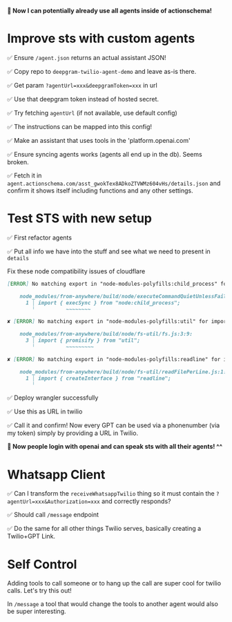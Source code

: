 <!-- API Documentation:
Reference: https://developers.deepgram.com/reference/voicebot-api-phase-preview-copy
Python client example code: https://developers.deepgram.com/reference/ai-agent-api-python-client
JS client example code https://developers.deepgram.com/reference/js-example-client
Twilio Integration Example:
https://github.com/nikolawhallon/sts-twilio/tree/main -->

**🎉 Now I can potentially already use all agents inside of actionschema!**

# Improve sts with custom agents

✅ Ensure `/agent.json` returns an actual assistant JSON!

✅ Copy repo to `deepgram-twilio-agent-demo` and leave as-is there.

✅ Get param `?agentUrl=xxx&deepgramToken=xxx` in url

✅ Use that deepgram token instead of hosted secret.

✅ Try fetching `agentUrl` (if not available, use default config)

✅ The instructions can be mapped into this config!

✅ Make an assistant that uses tools in the 'platform.openai.com'

✅ Ensure syncing agents works (agents all end up in the db). Seems broken.

✅ Fetch it in `agent.actionschema.com/asst_gwokTex8ADkoZTVWMz604vHs/details.json` and confirm it shows itself including functions and any other settings.

# Test STS with new setup

✅ First refactor agents

✅ Put all info we have into the stuff and see what we need to present in `details`

Fix these node compatibility issues of cloudflare

```md
[ERROR] No matching export in "node-modules-polyfills:child_process" for import "execSync"

    node_modules/from-anywhere/build/node/executeCommandQuietUnlessFail.js:1:9:
      1 │ import { execSync } from "node:child_process";
        ╵          ~~~~~~~~

✘ [ERROR] No matching export in "node-modules-polyfills:util" for import "promisify"

    node_modules/from-anywhere/build/node/fs-util/fs.js:3:9:
      3 │ import { promisify } from "util";
        ╵          ~~~~~~~~~

✘ [ERROR] No matching export in "node-modules-polyfills:readline" for import "createInterface"

    node_modules/from-anywhere/build/node/fs-util/readFilePerLine.js:1:9:
      1 │ import { createInterface } from "readline";
        ╵
```

✅ Deploy wrangler successfully

✅ Use this as URL in twilio

✅ Call it and confirm! Now every GPT can be used via a phonenumber (via my token) simply by providing a URL in Twilio.

**🎉 Now people login with openai and can speak sts with all their agents! ^^**

# Whatsapp Client

✅ Can I transform the `receiveWhatsappTwilio` thing so it must contain the `?agentUrl=xxx&Authorization=xxx` and correctly responds?

✅ Should call `/message` endpoint

✅ Do the same for all other things Twilio serves, basically creating a Twilio+GPT Link.

# Self Control

Adding tools to call someone or to hang up the call are super cool for twilio calls. Let's try this out!

In `/message` a tool that would change the tools to another agent would also be super interesting.

